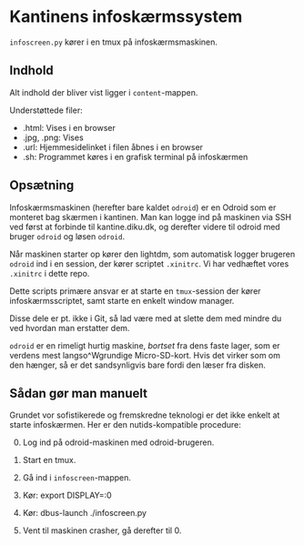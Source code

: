 Kantinens infoskærmssystem
==========================

`infoscreen.py` kører i en tmux på infoskærmsmaskinen.

Indhold
-------

Alt indhold der bliver vist ligger i `content`-mappen.

Understøttede filer:

  * .html: Vises i en browser
  * .jpg, .png: Vises
  * .url: Hjemmesidelinket i filen åbnes i en browser
  * .sh: Programmet køres i en grafisk terminal på infoskærmen

Opsætning
---------

Infoskærmsmaskinen (herefter bare kaldet `odroid`) er en Odroid som er
monteret bag skærmen i kantinen.  Man kan logge ind på maskinen via
SSH ved først at forbinde til kantine.diku.dk, og derefter videre til
odroid med bruger `odroid` og løsen `odroid`.

Når maskinen starter op kører den lightdm, som automatisk logger
brugeren `odroid` ind i en session, der kører scriptet `.xinitrc`.
Vi har vedhæftet vores `.xinitrc` i dette repo.

Dette scripts primære ansvar er at starte en `tmux`-session der kører
infoskærmsscriptet, samt starte en enkelt window manager.

Disse dele er pt. ikke i Git, så lad være med at slette dem med mindre
du ved hvordan man erstatter dem.

`odroid` er en rimeligt hurtig maskine, *bortset* fra dens faste
lager, som er verdens mest langso^Wgrundige Micro-SD-kort.  Hvis det
virker som om den hænger, så er det sandsynligvis bare fordi den læser
fra disken.

Sådan gør man manuelt
---------------------

Grundet vor sofistikerede og fremskredne teknologi er det ikke enkelt
at starte infoskærmen.  Her er den nutids-kompatible procedure:

  0) Log ind på odroid-maskinen med odroid-brugeren.

  1) Start en tmux.

  2) Gå ind i `infoscreen`-mappen.

  3) Kør: export DISPLAY=:0

  4) Kør: dbus-launch ./infoscreen.py

  5) Vent til maskinen crasher, gå derefter til 0.
